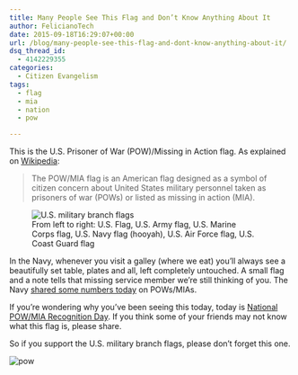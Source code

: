 ```yaml
---
title: Many People See This Flag and Don’t Know Anything About It
author: FelicianoTech
date: 2015-09-18T16:29:07+00:00
url: /blog/many-people-see-this-flag-and-dont-know-anything-about-it/
dsq_thread_id:
  - 4142229355
categories:
  - Citizen Evangelism
tags:
  - flag
  - mia
  - nation
  - pow

---
```

This is the U.S. Prisoner of War (POW)/Missing in Action flag. As explained on <a href="https://en.wikipedia.org/wiki/POW/MIA_flag" target="_blank">Wikipedia</a>:

> The POW/MIA flag is an American flag designed as a symbol of citizen concern about United States military personnel taken as prisoners of war (POWs) or listed as missing in action (MIA).

<!--more-->

<figure id="attachment_651" style="width: 400px" class="wp-caption alignright"><img class="wp-image-651" src="/assets/img/article/military-flags-600x450.jpg?resize=400%2C300&#038;ssl=1" alt="U.S. military branch flags" srcset="https://i1.wp.com/feliciano.tech/wp-content/uploads/2015/09/military-flags.jpg?resize=600%2C450&ssl=1 600w, https://i1.wp.com/feliciano.tech/wp-content/uploads/2015/09/military-flags.jpg?w=1600&ssl=1 1600w, https://i1.wp.com/feliciano.tech/wp-content/uploads/2015/09/military-flags.jpg?w=1280&ssl=1 1280w" sizes="(max-width: 400px) 100vw, 400px" data-recalc-dims="1" /><figcaption class="wp-caption-text">From left to right: U.S. Flag, U.S. Army flag, U.S. Marine Corps flag, U.S. Navy flag (hooyah), U.S. Air Force flag, U.S. Coast Guard flag</figcaption></figure> 

In the Navy, whenever you visit a galley (where we eat) you&#8217;ll always see a beautifully set table, plates and all, left completely untouched. A small flag and a note tells that missing service member we&#8217;re still thinking of you. The Navy <a href="http://navylive.dodlive.mil/2015/09/17/by-the-numbers-the-navys-missing-in-action/" target="_blank">shared some numbers today</a> on POWs/MIAs.

If you&#8217;re wondering why you&#8217;ve been seeing this today, today is <a href="http://www.timeanddate.com/holidays/us/pow-mia-recognition-day" target="_blank">National POW/MIA Recognition Day</a>. If you think some of your friends may not know what this flag is, please share.

So if you support the U.S. military branch flags, please don&#8217;t forget this one.

<img class="aligncenter wp-image-691" src="/assets/img/article/pow-453x600.jpg?resize=300%2C397&#038;ssl=1" alt="pow" srcset="https://i1.wp.com/feliciano.tech/wp-content/uploads/2015/09/pow.jpg?resize=453%2C600&ssl=1 453w, https://i1.wp.com/feliciano.tech/wp-content/uploads/2015/09/pow.jpg?w=616&ssl=1 616w" sizes="(max-width: 300px) 100vw, 300px" data-recalc-dims="1" />
